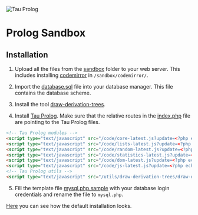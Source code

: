![Tau Prolog](http://tau-prolog.org/logo/tauprolog64.png "Tau Prolog")

# Prolog Sandbox

## Installation

1. Upload all the files from the [sandbox](/utils/sandbox/) folder to your web server. This includes installing [codemirror](https://codemirror.net/) in `/sandbox/codemirror/`.

2. Import the [database.sql](/utils/sandbox/database.sql) file into your database manager. This file contains the database scheme.

3. Install the tool [draw-derivation-trees](/utils/draw-derivation-trees/).

4. Install [Tau Prolog](/modules/). Make sure that the relative routes in the [index.php](/utils/sandbox/index.php) file are pointing to the Tau Prolog files.

```html
<!-- Tau Prolog modules -->
<script type="text/javascript" src="/code/core-latest.js?update=<?php echo $_time_core; ?>"></script>
<script type="text/javascript" src="/code/lists-latest.js?update=<?php echo $_time_lists; ?>"></script>
<script type="text/javascript" src="/code/random-latest.js?update=<?php echo $_time_random; ?>"></script>
<script type="text/javascript" src="/code/statistics-latest.js?update=<?php echo $_time_statistics; ?>"></script>
<script type="text/javascript" src="/code/dom-latest.js?update=<?php echo $_time_dom; ?>"></script>
<script type="text/javascript" src="/code/js-latest.js?update=<?php echo $_js_statistics; ?>"></script>
<!-- Tau Prolog utils -->
<script type="text/javascript" src="/utils/draw-derivation-trees/draw-derivation-trees.js"></script>
```

5. Fill the template file [mysql.php.sample](/utils/sandbox/mysql.php.sample) with your database login credentials and rename the file to `mysql.php`.

[Here](http://tau-prolog.org/sandbox/) you can see how the default installation looks.
